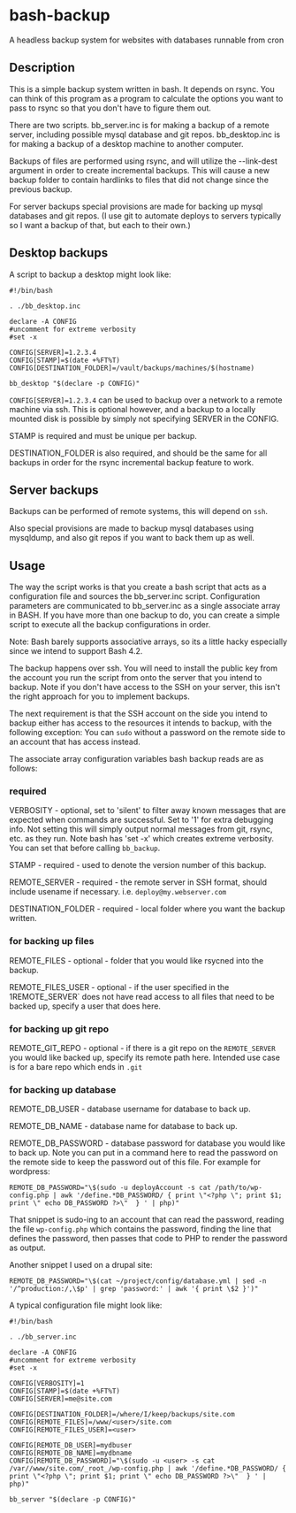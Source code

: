 # bash-backup
A headless backup system for websites with databases runnable from cron

## Description

This is a simple backup system written in bash.  It depends on rsync.  You
can think of this program as a program to calculate the options you want
to pass to rsync so that you don't have to figure them out.

There are two scripts.  bb_server.inc is for making a backup of a
remote server, including possible mysql database and git repos.
bb_desktop.inc is for making a backup of a desktop machine to another
computer.

Backups of files are performed using rsync, and will utilize the
--link-dest argument in order to create incremental backups.  This
will cause a new backup folder to contain hardlinks to files that did
not change since the previous backup.

For server backups special provisions are made for backing up mysql
databases and git repos.  (I use git to automate deploys to servers
typically so I want a backup of that, but each to their own.)

## Desktop backups

A script to backup a desktop might look like:

```
#!/bin/bash

. ./bb_desktop.inc

declare -A CONFIG
#uncomment for extreme verbosity
#set -x

CONFIG[SERVER]=1.2.3.4
CONFIG[STAMP]=$(date +%FT%T)
CONFIG[DESTINATION_FOLDER]=/vault/backups/machines/$(hostname)

bb_desktop "$(declare -p CONFIG)"
```

`CONFIG[SERVER]=1.2.3.4` can be used to backup over a network to a
remote machine via ssh.  This is optional however, and a backup to a
locally mounted disk is possible by simply not specifying SERVER in
the CONFIG.

STAMP is required and must be unique per backup.

DESTINATION_FOLDER is also required, and should be the same for all backups
in order for the rsync incremental backup feature to work.

## Server backups

Backups can be performed of remote systems, this will depend on `ssh`.

Also special provisions are made to backup mysql databases using mysqldump,
and also git repos if you want to back them up as well.

## Usage

The way the script works is that you create a bash script that acts as
a configuration file and sources the bb_server.inc script.
Configuration parameters are communicated to bb_server.inc as a single
associate array in BASH.  If you have more than one backup to do, you
can create a simple script to execute all the backup configurations in
order.

Note: Bash barely supports associative arrays, so its a little hacky
especially since we intend to support Bash 4.2.

The backup happens over ssh.  You will need to install the public key
from the account you run the script from onto the server that you
intend to backup.  Note if you don't have access to the SSH on your
server, this isn't the right approach for you to implement backups.

The next requirement is that the SSH account on the side you intend to
backup either has access to the resources it intends to backup, with
the following exception: You can `sudo` without a password on the
remote side to an account that has access instead.

The associate array configuration variables bash backup reads are as follows:

### required

VERBOSITY - optional, set to 'silent' to filter away known messages
that are expected when commands are successful.  Set to '1' for extra
debugging info.  Not setting this will simply output normal messages
from git, rsync, etc. as they run.  Note bash has 'set -x' which
creates extreme verbosity.  You can set that before calling
`bb_backup`.

STAMP - required - used to denote the version number of this backup.

REMOTE_SERVER - required - the remote server in SSH format, should
include usename if necessary. i.e.  `deploy@my.webserver.com`

DESTINATION_FOLDER - required - local folder where you want the backup written.

### for backing up files

REMOTE_FILES - optional - folder that you would like rsycned into the backup.

REMOTE_FILES_USER - optional - if the user specified in the
1REMOTE_SERVER` does not have read access to all files that need to
be backed up, specify a user that does here.

### for backing up git repo

REMOTE_GIT_REPO - optional - if there is a git repo on the
`REMOTE_SERVER` you would like backed up, specify its remote path
here.  Intended use case is for a bare repo which ends in `.git`

### for backing up database

REMOTE_DB_USER - database username for database to back up.

REMOTE_DB_NAME - database name for database to back up.

REMOTE_DB_PASSWORD - database password for database you would like
to back up.  Note you can put in a command here to read the password
on the remote side to keep the password out of this file.  For example
for wordpress:
```
REMOTE_DB_PASSWORD="\$(sudo -u deployAccount -s cat /path/to/wp-config.php | awk '/define.*DB_PASSWORD/ { print \"<?php \"; print $1; print \" echo DB_PASSWORD ?>\"  } ' | php)"

```
That snippet is sudo-ing to an account that can read the password,
reading the file `wp-config.php` which contains the password, finding
the line that defines the password, then passes that code to PHP to
render the password as output.

Another snippet I used on a drupal site:
```
REMOTE_DB_PASSWORD="\$(cat ~/project/config/database.yml | sed -n '/^production:/,\$p' | grep 'password:' | awk '{ print \$2 }')"
```

A typical configuration file might look like:
```
#!/bin/bash

. ./bb_server.inc

declare -A CONFIG
#uncomment for extreme verbosity
#set -x

CONFIG[VERBOSITY]=1
CONFIG[STAMP]=$(date +%FT%T)
CONFIG[SERVER]=me@site.com

CONFIG[DESTINATION_FOLDER]=/where/I/keep/backups/site.com
CONFIG[REMOTE_FILES]=/www/<user>/site.com
CONFIG[REMOTE_FILES_USER]=<user>

CONFIG[REMOTE_DB_USER]=mydbuser
CONFIG[REMOTE_DB_NAME]=mydbname
CONFIG[REMOTE_DB_PASSWORD]="\$(sudo -u <user> -s cat /var//www/site.com/_root_/wp-config.php | awk '/define.*DB_PASSWORD/ { print \"<?php \"; print $1; print \" echo DB_PASSWORD ?>\"  } ' | php)"

bb_server "$(declare -p CONFIG)"
```